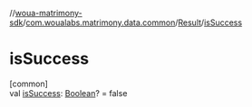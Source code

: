 //[woua-matrimony-sdk](../../../index.md)/[com.woualabs.matrimony.data.common](../index.md)/[Result](index.md)/[isSuccess](is-success.md)

# isSuccess

[common]\
val [isSuccess](is-success.md): [Boolean](https://kotlinlang.org/api/latest/jvm/stdlib/kotlin/-boolean/index.html)? = false
